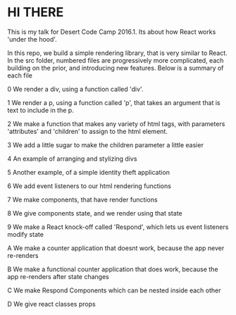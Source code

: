 # HI THERE

This is my talk for Desert Code Camp 2016.1. Its about how React works 'under the hood'.

In this repo, we build a simple rendering library, that is very similar to React. In the src folder, numbered files are progressively more complicated, each building on the prior, and introducing new features. Below is a summary of each file

0 We render a div, using a function called 'div'.

1 We render a p, using a function called 'p', that takes an argument that is text to include in the p.

2 We make a function that makes any variety of html tags, with parameters 'attributes' and 'children' to assign to the html element.

3 We add a little sugar to make the children parameter a little easier

4 An example of arranging and stylizing divs

5 Another example, of a simple identity theft application

6 We add event listeners to our html rendering functions

7 We make components, that have render functions

8 We give components state, and we render using that state

9 We make a React knock-off called 'Respond', which lets us event listeners modify state

A We make a counter application that doesnt work, because the app never re-renders

B We make a functional counter application that does work, because the app re-renders after state changes

C We make Respond Components which can be nested inside each other

D We give react classes props